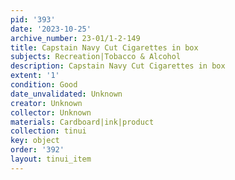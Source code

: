 ```yaml
---
pid: '393'
date: '2023-10-25'
archive_number: 23-01/1-2-149
title: Capstain Navy Cut Cigarettes in box
subjects: Recreation|Tobacco & Alcohol
description: Capstain Navy Cut Cigarettes in box
extent: '1'
condition: Good
date_unvalidated: Unknown
creator: Unknown
collector: Unknown
materials: Cardboard|ink|product
collection: tinui
key: object
order: '392'
layout: tinui_item
---
```

